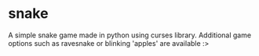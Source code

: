 # snake

A simple snake game made in python using curses library.
Additional game options such as ravesnake or blinking 'apples' are available :>
